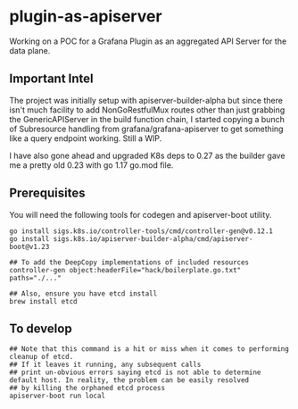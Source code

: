# plugin-as-apiserver

Working on a POC for a Grafana Plugin as an aggregated API Server for the data plane.

## Important Intel

The project was initially setup with apiserver-builder-alpha but since there isn't much facility to add NonGoRestfulMux
routes other than just grabbing the GenericAPIServer in the build function chain, I started copying a bunch of
Subresource handling from grafana/grafana-apiserver to get something like a query endpoint working. Still a WIP.

I have also gone ahead and upgraded K8s deps to 0.27 as the builder gave me a pretty old 0.23 with go 1.17 go.mod file.

## Prerequisites

You will need the following tools for codegen and apiserver-boot utility.

```shell
go install sigs.k8s.io/controller-tools/cmd/controller-gen@v0.12.1
go install sigs.k8s.io/apiserver-builder-alpha/cmd/apiserver-boot@v1.23

## To add the DeepCopy implementations of included resources
controller-gen object:headerFile="hack/boilerplate.go.txt" paths="./..."

## Also, ensure you have etcd install
brew install etcd
```

## To develop

```shell
## Note that this command is a hit or miss when it comes to performing cleanup of etcd. 
## If it leaves it running, any subsequent calls
## print un-obvious errors saying etcd is not able to determine default host. In reality, the problem can be easily resolved
## by killing the orphaned etcd process
apiserver-boot run local
```